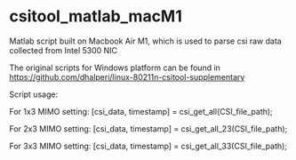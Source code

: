 # csitool_matlab_macM1
Matlab script built on Macbook Air M1, which is used to parse csi raw data collected from Intel 5300 NIC

The original scripts for Windows platform can be found in https://github.com/dhalperi/linux-80211n-csitool-supplementary

Script usage:

For 1x3 MIMO setting:
[csi_data, timestamp] = csi_get_all(CSI_file_path);

For 2x3 MIMO setting:
[csi_data, timestamp] = csi_get_all_23(CSI_file_path);

For 3x3 MIMO setting:
[csi_data, timestamp] = csi_get_all_33(CSI_file_path);
